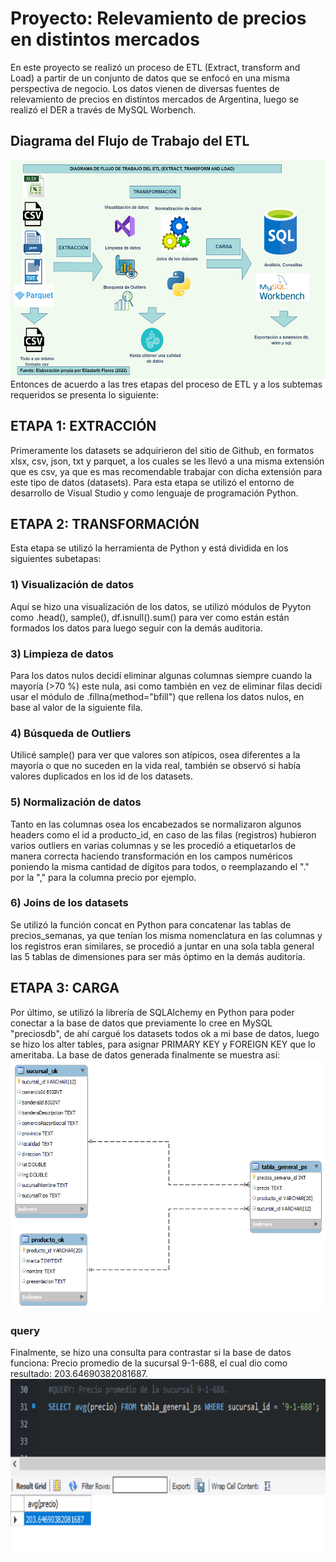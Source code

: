 # Proyecto: Relevamiento de precios en distintos mercados
En este proyecto se realizó un proceso de ETL (Extract, transform and Load) a partir de un conjunto de datos que se enfocó en una misma perspectiva de negocio. Los datos vienen de diversas fuentes de relevamiento  de precios en distintos mercados de Argentina, luego se realizó el DER a través de MySQL Worbench. 
## Diagrama del Flujo de Trabajo del ETL

<img src="images/pipeline.png" width="650" height="350" align="right">

Entonces de acuerdo a las tres etapas del proceso de ETL y a los subtemas requeridos se presenta lo siguiente:

## ETAPA 1: EXTRACCIÓN
Primeramente los datasets se adquirieron del sitio de Github, en formatos xlsx, csv, json, txt y parquet, a los cuales se les llevó a una misma extensión que es csv, ya que es mas recomendable trabajar con dicha extensión para este tipo de datos (datasets). Para esta etapa se utilizó el entorno de desarrollo de Visual Studio y como lenguaje de programación Python.

## ETAPA 2: TRANSFORMACIÓN
Esta etapa se utilizó la herramienta de Python y está dividida en los siguientes subetapas:
### 1) Visualización de datos
Aquí se hizo una visualización de los datos, se utilizó módulos de Pyyton como .head(), sample(), df.isnull().sum() para ver como están están formados los datos para luego seguir con la demás auditoria.
### 3) Limpieza de datos
Para los datos nulos decidí eliminar algunas columnas siempre cuando la mayoría (>70 %) este nula, asi como también en vez de eliminar filas decidí usar el módulo de .fillna(method="bfill") que rellena los datos nulos, en base al valor de la siguiente fila. 
### 4) Búsqueda de Outliers
Utilicé sample() para ver que valores son atípicos, osea diferentes a la mayoría o que no suceden en la vida real, también se observó si había valores duplicados en los id de los datasets.
### 5) Normalización de datos
Tanto en las columnas osea los encabezados se normalizaron algunos headers como el id a producto_id, en caso de las filas (registros) hubieron varios outliers en varias columnas y se les procedió a etiquetarlos de manera correcta haciendo transformación en los campos numéricos poniendo la misma cantidad de dígitos para todos, o reemplazando el "." por la "," para la columna precio por ejemplo. 
### 6) Joins de los datasets
Se utilizó la función concat en Python para concatenar las tablas de precios_semanas, ya que tenían los misma nomenclatura en las columnas y los registros eran similares, se procedió a juntar en una sola tabla general las 5 tablas de dimensiones para ser más óptimo en la demás auditoría.

## ETAPA 3: CARGA
Por último, se utilizó la librería de SQLAlchemy en Python para poder conectar a la base de datos que previamente lo cree en MySQL "preciosdb", de ahí cargué los datasets todos ok a mi base de datos, luego se hizo los alter tables, para asignar PRIMARY KEY y FOREIGN KEY que lo ameritaba.
La base de datos generada finalmente se muestra así:
<img src="images/DER.png" width="700" height="400" align="center">

### query
Finalmente, se hizo una consulta para contrastar si la base de datos funciona: Precio promedio de la sucursal 9-1-688, el cual dio como resultado: 203.64690382081687.
<img src="images/query.png" width="550" height="280" align="left">
